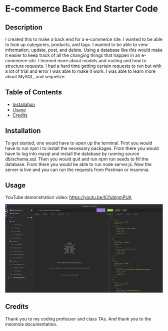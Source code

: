 # E-commerce Back End Starter Code

## Description
I created this to make a back end for a e-commerce site. I wanted to be able to look up categories, products, and tags. I wanted to be able to view information, update, post, and delete. Using a database like this would make it easier to keep track of all the changing things that happen in an e-commerce site. I learned more about models and routing and how to structure requests.
I had a hard time getting certain requests to run but with a lot of trial and error I was able to make it work. I was able to learn more about MySQL, and sequelize.


## Table of Contents

- [Installation](#installation)
- [Usage](#usage)
- [Credits](#credits)

## Installation

To get started, one would have to open up the terminal. First you would have to run npm i to install the necessary packages. From there you would have to log into mysql and install the database by running source db/schema.sql. Then you would quit and run npm run seeds to fill the database. From there you would be able to run node server.js. Now the server is live and you can run the requests from Postman or insomnia.

## Usage

YouTube demonstration video:
https://youtu.be/ICfublgmPUA 

![screenshot of insomnia](assets/images/Screenshot%202023-10-04%20134253.png)

## Credits

Thank you to my coding professor and class TAs. And thank you to the insomnia documentation.




